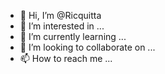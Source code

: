 - 👋 Hi, I’m @Ricquitta
- 👀 I’m interested in ...
- 🌱 I’m currently learning ...
- 💞️ I’m looking to collaborate on ...
- 📫 How to reach me ...

<!---
Ricquitta/Ricquitta is a ✨ special ✨ repository because its `README.md` (this file) appears on your GitHub profile.
You can click the Preview link to take a look at your changes.
--->

